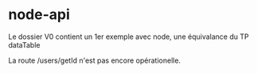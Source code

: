 # node-api
Le dossier V0 contient un 1er exemple avec node, une équivalance du TP dataTable

La route /users/getId n'est pas encore opérationelle.

